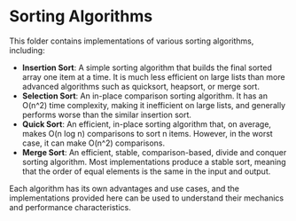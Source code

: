# Sorting Algorithms

This folder contains implementations of various sorting algorithms, including:

- **Insertion Sort**: A simple sorting algorithm that builds the final sorted array one item at a time. It is much less efficient on large lists than more advanced algorithms such as quicksort, heapsort, or merge sort.
- **Selection Sort**: An in-place comparison sorting algorithm. It has an O(n^2) time complexity, making it inefficient on large lists, and generally performs worse than the similar insertion sort.
- **Quick Sort**: An efficient, in-place sorting algorithm that, on average, makes O(n log n) comparisons to sort n items. However, in the worst case, it can make O(n^2) comparisons.
- **Merge Sort**: An efficient, stable, comparison-based, divide and conquer sorting algorithm. Most implementations produce a stable sort, meaning that the order of equal elements is the same in the input and output.

Each algorithm has its own advantages and use cases, and the implementations provided here can be used to understand their mechanics and performance characteristics.